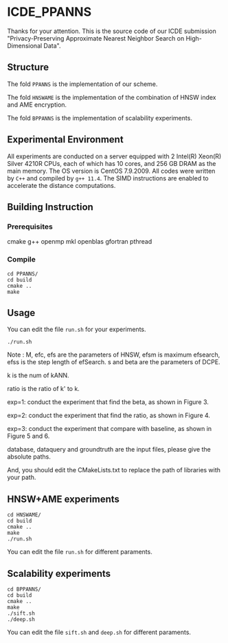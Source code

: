 # ICDE_PPANNS

Thanks for your attention. This is the source code of our ICDE submission "Privacy-Preserving Approximate Nearest Neighbor Search on High-Dimensional Data".


## Structure

The fold `PPANNS` is the implementation of our scheme. 

The fold `HNSWAME` is the implementation of the combination of HNSW index and AME encryption. 

The fold `BPPANNS` is the implementation of scalability experiments.

## Experimental Environment

All experiments are conducted on a server equipped with 2 Intel(R) Xeon(R) Silver 4210R CPUs, each of which has 10 cores, and 256 GB DRAM as the main memory. The OS version is CentOS 7.9.2009. All codes were written by `C++` and compiled by `g++ 11.4`. The SIMD instructions are enabled to accelerate the distance computations.

## Building Instruction

### Prerequisites

cmake g++ openmp mkl openblas gfortran pthread

### Compile

```
cd PPANNS/
cd build
cmake ..
make
```

## Usage

You can edit the file `run.sh` for your experiments.
```
./run.sh
```

Note : M, efc, efs are the parameters of HNSW, efsm is maximum efsearch, efss is the step length of efSearch.
s and beta are the parameters of DCPE. 

k is the num of kANN.

ratio is the ratio of k' to k.

exp=1: conduct the experiment that find the beta, as shown in Figure 3.

exp=2: conduct the experiment that find the ratio, as shown in Figure 4.

exp=3: conduct the experiment that compare with baseline, as shown in Figure 5 and 6.

database, dataquery and groundtruth are the input files, please give the absolute paths.

And, you should edit the CMakeLists.txt to replace the path of libraries with your path.


## HNSW+AME experiments 

```
cd HNSWAME/
cd build
cmake ..
make
./run.sh
```
You can edit the file `run.sh` for different paraments.


## Scalability experiments

```
cd BPPANNS/
cd build
cmake ..
make
./sift.sh
./deep.sh
```
You can edit the file `sift.sh` and `deep.sh` for different paraments.


